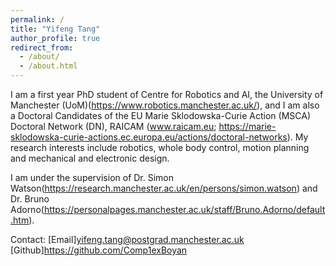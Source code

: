 ```yaml
---
permalink: /
title: "Yifeng Tang"
author_profile: true
redirect_from: 
  - /about/
  - /about.html
---
```


I am a first year PhD student of Centre for Robotics and AI, the University of Manchester (UoM)(https://www.robotics.manchester.ac.uk/), and I am also a Doctoral Candidates of the EU Marie Sklodowska-Curie Action (MSCA) Doctoral Network (DN), RAICAM (www.raicam.eu; https://marie-sklodowska-curie-actions.ec.europa.eu/actions/doctoral-networks). My research interests include robotics, whole body control, motion planning and mechanical and electronic design.

I am under the supervision of Dr. Simon Watson(https://research.manchester.ac.uk/en/persons/simon.watson) and Dr. Bruno Adorno(https://personalpages.manchester.ac.uk/staff/Bruno.Adorno/default.htm). 

Contact: [Email]yifeng.tang@postgrad.manchester.ac.uk [Github]https://github.com/Comp1exBoyan
